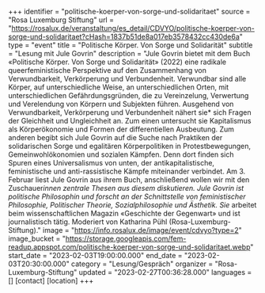+++
identifier = "politische-koerper-von-sorge-und-solidaritaet"
source = "Rosa Luxemburg Stiftung"
url = "https://rosalux.de/veranstaltung/es_detail/CDVYO/politische-koerper-von-sorge-und-solidaritaet?cHash=1837b51de8a017eb3578432cc430de6a"
type = "event"
title = "Politische Körper. Von Sorge und Solidarität"
subtitle = "Lesung mit Jule Govrin"
description = "Jule Govrin bietet mit dem Buch «Politische Körper. Von Sorge und Solidarität» (2022) eine radikale queerfeministische Perspektive auf den Zusammenhang von Verwundbarkeit, Verkörperung und Verbundenheit. Verwundbar sind alle Körper, auf unterschiedliche Weise, an unterschiedlichen Orten, mit unterschiedlichen Gefährdungsgründen, die zu Vereinzelung, Verwertung und Verelendung von Körpern und Subjekten führen. 
Ausgehend von Verwundbarkeit, Verkörperung und Verbundenheit nähert sie* sich Fragen der Gleichheit und Ungleichheit an. Zum einen untersucht sie Kapitalismus als Körperökonomie und Formen der differentiellen Ausbeutung. Zum anderen begibt sich Jule Govrin auf die Suche nach Praktiken der solidarischen Sorge und egalitären Körperpolitiken in Protestbewegungen, Gemeinwohlökonomien und sozialen Kämpfen. Denn dort finden sich Spuren eines Universalismus von unten, der antikapitalistische, feministische und anti-rassistische Kämpfe miteinander verbindet.
Am 3. Februar liest Jule Govrin aus ihrem Buch, anschließend wollen wir mit den Zuschauer*innen zentrale Thesen aus diesem diskutieren.
Jule Govrin ist politische Philosophin und forscht an der Schnittstelle von feministischer Philosophie, Politischer Theorie, Sozialphilosophie und Ästhetik. Sie* arbeitet beim wissenschaftlichen Magazin «Geschichte der Gegenwart» und ist journalistisch tätig. Moderiert von Katharina Pühl (Rosa-Luxemburg-Stiftung)."
image = "https://info.rosalux.de/image/event/cdvyo?type=2"
image_bucket = "https://storage.googleapis.com/fem-readup.appspot.com/politische-koerper-von-sorge-und-solidaritaet.webp"
start_date = "2023-02-03T19:00:00.000"
end_date = "2023-02-03T20:30:00.000"
category = "Lesung/Gespräch"
organizer = "Rosa-Luxemburg-Stiftung"
updated = "2023-02-27T00:36:28.000"
languages = []
[contact]
[location]
+++